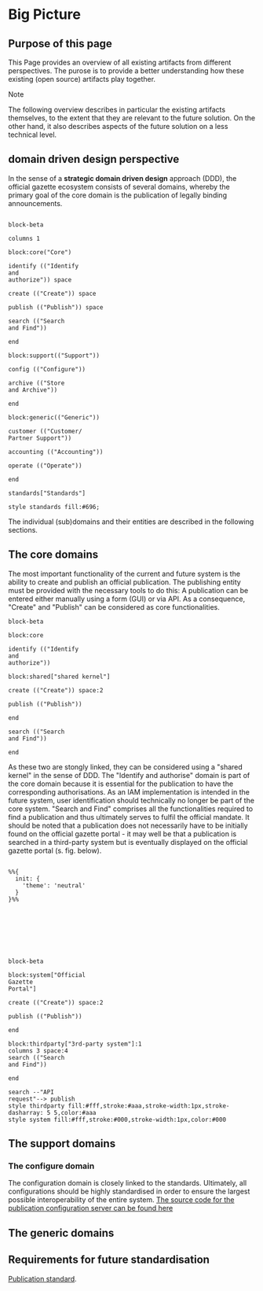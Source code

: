 # Big Picture

## Purpose of this page
This Page provides an overview of all existing artifacts from different perspectives. The purose is to provide a better understanding how these existing (open source) artifacts play together. 
> [!NOTE]
> The following overview describes in particular the existing artifacts themselves, to the extent that they are relevant to the future solution. On the other hand, it also describes aspects of the future solution on a less technical level.

## domain driven design perspective
In the sense of a **strategic domain driven design** approach (DDD), the official gazette ecosystem consists of several domains, whereby the primary goal of the core domain is the publication of legally binding announcements.


```mermaid

block-beta

columns 1

block:core("Core")

identify (("Identify
and
authorize")) space

create (("Create")) space

publish (("Publish")) space

search (("Search
and Find"))

end

block:support(("Support"))

config (("Configure"))

archive (("Store
and Archive"))

end

block:generic(("Generic"))

customer (("Customer/
Partner Support"))

accounting (("Accounting"))

operate (("Operate"))

end

standards["Standards"]

style standards fill:#696;
```

The individual (sub)domains and their entities are described in the following sections. 

## The core domains

The most important functionality of the current and future system is the ability to create and publish an official publication. The publishing entity must be provided with the necessary tools to do this: A publication can be entered either manually using a form (GUI) or via API. As a consequence, "Create" and "Publish" can be considered as core functionalities. 

```mermaid 
block-beta

block:core

identify (("Identify
and
authorize"))

block:shared["shared kernel"]

create (("Create")) space:2

publish (("Publish"))

end

search (("Search
and Find"))

end
```
As these two are stongly linked, they can be considered using a "shared kernel" in the sense of DDD. The "Identify and authorise" domain is part of the core domain because it is essential for the publication to have the corresponding authorisations. As an IAM implementation is intended in the future system, user identification should technically no longer be part of the core system.
 "Search and Find" comprises all the functionalities required to find a publication and thus ultimately serves to fulfil the official mandate. It should be noted that a publication does not necessarily have to be initially found on the official gazette portal - it may well be that a publication is searched in a third-party system but is eventually displayed on the official gazette portal (s. fig. below).
```mermaid

%%{
  init: {
    'theme': 'neutral'
  }
}%%








block-beta

block:system["Official
Gazette
Portal"]

create (("Create")) space:2

publish (("Publish"))

end

block:thirdparty["3rd-party system"]:1
columns 3 space:4
search (("Search
and Find"))

end

search --"API
request"--> publish
style thirdparty fill:#fff,stroke:#aaa,stroke-width:1px,stroke-dasharray: 5 5,color:#aaa
style system fill:#fff,stroke:#000,stroke-width:1px,color:#000
```


## The support domains
### The configure domain
The configuration domain is closely linked to the standards. Ultimately, all configurations should be highly standardised in order to ensure the largest possible interoperability of the entire system.
[The source code for the publication configuration server can be found here](https://github.com/officialgazette/publication-configurator-server)

## The generic domains

## Requirements for future standardisation

[Publication standard](https://github.com/officialgazette/publication-standard).
